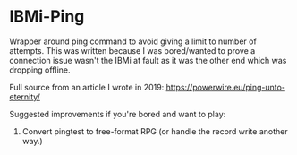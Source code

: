 # IBMi-Ping
Wrapper around ping command to avoid giving a limit to number of attempts. This was written because I was bored/wanted to prove a connection issue wasn't the IBMi at fault as it was the other end which was dropping offline.

Full source from an article I wrote in 2019: https://powerwire.eu/ping-unto-eternity/

Suggested improvements if you're bored and want to play:
1. Convert pingtest to free-format RPG (or handle the record write another way.)
